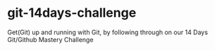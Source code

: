 # git-14days-challenge
Get(Git) up and running with Git, by following through on our 14 Days Git/Github Mastery Challenge
